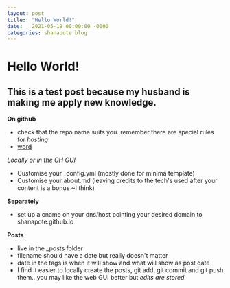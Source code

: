 ```yaml
---
layout: post
title:  "Hello World!"
date:   2021-05-19 00:00:00 -0000
categories: shanapote blog 
---	
```

# Hello World!
## This is a test post because my husband is making me apply new knowledge.

**On github**
- check that the repo name suits you. remember there are special rules for *hosting*
- <a href=#>word</a>

_Locally or in the GH GUI_
- Customise your _config.yml (mostly done for minima template)
- Customise your about.md (leaving credits to the tech's used after your content is a bonus ~I think)

__Separately__
- set up a cname on your dns/host pointing your desired domain to shanapote.github.io

__Posts__
- live in the _posts folder
- filename should have a date but really doesn't matter
- date in the tags is when it will show and what will show as post date
- I find it easier to locally create the posts, git add, git commit and git push them...you may like the web GUI better but _edits are stored_


